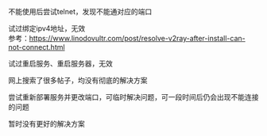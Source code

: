 不能使用后尝试telnet，发现不能通对应的端口  

试过绑定ipv4地址，无效  
参考：https://www.linodovultr.com/post/resolve-v2ray-after-install-can-not-connect.html  

试过重启服务、重启服务器，无效  

网上搜索了很多帖子，均没有彻底的解决方案  

尝试重新部署服务并更改端口，可临时解决问题，可一段时间后仍会出现不能连接的问题

暂时没有更好的解决方案
